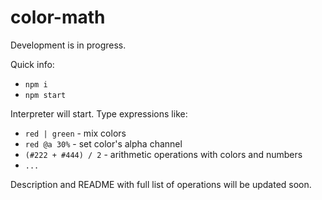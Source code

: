 # color-math

Development is in progress.

Quick info:

* `npm i`
* `npm start`

Interpreter will start. Type expressions like:

* `red | green` - mix colors
* `red @a 30%` - set color's alpha channel
* `(#222 + #444) / 2` - arithmetic operations with colors and numbers
* `...`

Description and README with full list of operations will be updated soon.
